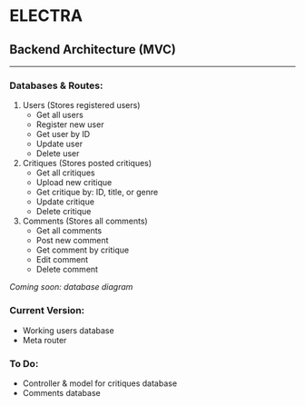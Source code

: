 # ELECTRA
## Backend Architecture (MVC)
---
### Databases & Routes:
1. Users (Stores registered users)
   - Get all users
   - Register new user
   - Get user by ID
   - Update user
   - Delete user
2. Critiques (Stores posted critiques)
   - Get all critiques
   - Upload new critique
   - Get critique by: ID, title, or genre
   - Update critique
   - Delete critique
3. Comments (Stores all comments)
   - Get all comments
   - Post new comment
   - Get comment by critique
   - Edit comment
   - Delete comment

*Coming soon: database diagram*

### Current Version:
- Working users database
- Meta router

### To Do:
- Controller & model for critiques database
- Comments database


